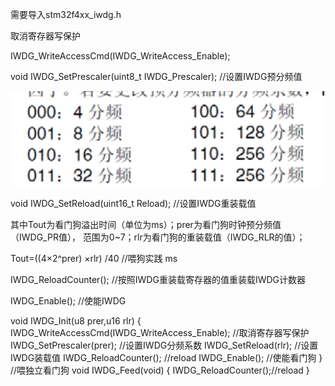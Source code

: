 需要导入stm32f4xx_iwdg.h



取消寄存器写保护

IWDG_WriteAccessCmd(IWDG_WriteAccess_Enable);

void IWDG_SetPrescaler(uint8_t IWDG_Prescaler); //设置IWDG预分频值

![image-20200327121338586](%E7%9C%8B%E9%97%A8%E7%8B%97.assets/image-20200327121338586.png)

void IWDG_SetReload(uint16_t Reload); //设置IWDG重装载值

其中Tout为看门狗溢出时间（单位为ms）；prer为看门狗时钟预分频值（IWDG_PR值），
范围为0~7；rlr为看门狗的重装载值（IWDG_RLR的值）；

Tout=((4×2^prer) ×rlr) /40 //喂狗实践 ms



IWDG_ReloadCounter(); //按照IWDG重装载寄存器的值重装载IWDG计数器

IWDG_Enable(); //使能IWDG



void IWDG_Init(u8 prer,u16 rlr)
{
IWDG_WriteAccessCmd(IWDG_WriteAccess_Enable); //取消寄存器写保护
IWDG_SetPrescaler(prer); //设置IWDG分频系数
IWDG_SetReload(rlr); //设置IWDG装载值
IWDG_ReloadCounter(); //reload
IWDG_Enable(); //使能看门狗
}
//喂独立看门狗
void IWDG_Feed(void)
{
IWDG_ReloadCounter();//reload
}